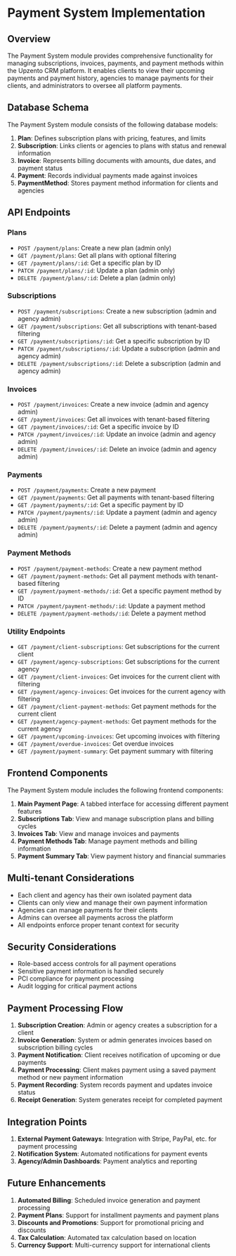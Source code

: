# Payment System Implementation

## Overview

The Payment System module provides comprehensive functionality for managing subscriptions, invoices, payments, and payment methods within the Upzento CRM platform. It enables clients to view their upcoming payments and payment history, agencies to manage payments for their clients, and administrators to oversee all platform payments.

## Database Schema

The Payment System module consists of the following database models:

1. **Plan**: Defines subscription plans with pricing, features, and limits
2. **Subscription**: Links clients or agencies to plans with status and renewal information
3. **Invoice**: Represents billing documents with amounts, due dates, and payment status
4. **Payment**: Records individual payments made against invoices
5. **PaymentMethod**: Stores payment method information for clients and agencies

## API Endpoints

### Plans

- `POST /payment/plans`: Create a new plan (admin only)
- `GET /payment/plans`: Get all plans with optional filtering
- `GET /payment/plans/:id`: Get a specific plan by ID
- `PATCH /payment/plans/:id`: Update a plan (admin only)
- `DELETE /payment/plans/:id`: Delete a plan (admin only)

### Subscriptions

- `POST /payment/subscriptions`: Create a new subscription (admin and agency admin)
- `GET /payment/subscriptions`: Get all subscriptions with tenant-based filtering
- `GET /payment/subscriptions/:id`: Get a specific subscription by ID
- `PATCH /payment/subscriptions/:id`: Update a subscription (admin and agency admin)
- `DELETE /payment/subscriptions/:id`: Delete a subscription (admin and agency admin)

### Invoices

- `POST /payment/invoices`: Create a new invoice (admin and agency admin)
- `GET /payment/invoices`: Get all invoices with tenant-based filtering
- `GET /payment/invoices/:id`: Get a specific invoice by ID
- `PATCH /payment/invoices/:id`: Update an invoice (admin and agency admin)
- `DELETE /payment/invoices/:id`: Delete an invoice (admin and agency admin)

### Payments

- `POST /payment/payments`: Create a new payment
- `GET /payment/payments`: Get all payments with tenant-based filtering
- `GET /payment/payments/:id`: Get a specific payment by ID
- `PATCH /payment/payments/:id`: Update a payment (admin and agency admin)
- `DELETE /payment/payments/:id`: Delete a payment (admin and agency admin)

### Payment Methods

- `POST /payment/payment-methods`: Create a new payment method
- `GET /payment/payment-methods`: Get all payment methods with tenant-based filtering
- `GET /payment/payment-methods/:id`: Get a specific payment method by ID
- `PATCH /payment/payment-methods/:id`: Update a payment method
- `DELETE /payment/payment-methods/:id`: Delete a payment method

### Utility Endpoints

- `GET /payment/client-subscriptions`: Get subscriptions for the current client
- `GET /payment/agency-subscriptions`: Get subscriptions for the current agency
- `GET /payment/client-invoices`: Get invoices for the current client with filtering
- `GET /payment/agency-invoices`: Get invoices for the current agency with filtering
- `GET /payment/client-payment-methods`: Get payment methods for the current client
- `GET /payment/agency-payment-methods`: Get payment methods for the current agency
- `GET /payment/upcoming-invoices`: Get upcoming invoices with filtering
- `GET /payment/overdue-invoices`: Get overdue invoices
- `GET /payment/payment-summary`: Get payment summary with filtering

## Frontend Components

The Payment System module includes the following frontend components:

1. **Main Payment Page**: A tabbed interface for accessing different payment features
2. **Subscriptions Tab**: View and manage subscription plans and billing cycles
3. **Invoices Tab**: View and manage invoices and payments
4. **Payment Methods Tab**: Manage payment methods and billing information
5. **Payment Summary Tab**: View payment history and financial summaries

## Multi-tenant Considerations

- Each client and agency has their own isolated payment data
- Clients can only view and manage their own payment information
- Agencies can manage payments for their clients
- Admins can oversee all payments across the platform
- All endpoints enforce proper tenant context for security

## Security Considerations

- Role-based access controls for all payment operations
- Sensitive payment information is handled securely
- PCI compliance for payment processing
- Audit logging for critical payment actions

## Payment Processing Flow

1. **Subscription Creation**: Admin or agency creates a subscription for a client
2. **Invoice Generation**: System or admin generates invoices based on subscription billing cycles
3. **Payment Notification**: Client receives notification of upcoming or due payments
4. **Payment Processing**: Client makes payment using a saved payment method or new payment information
5. **Payment Recording**: System records payment and updates invoice status
6. **Receipt Generation**: System generates receipt for completed payment

## Integration Points

1. **External Payment Gateways**: Integration with Stripe, PayPal, etc. for payment processing
2. **Notification System**: Automated notifications for payment events
3. **Agency/Admin Dashboards**: Payment analytics and reporting

## Future Enhancements

1. **Automated Billing**: Scheduled invoice generation and payment processing
2. **Payment Plans**: Support for installment payments and payment plans
3. **Discounts and Promotions**: Support for promotional pricing and discounts
4. **Tax Calculation**: Automated tax calculation based on location
5. **Currency Support**: Multi-currency support for international clients 